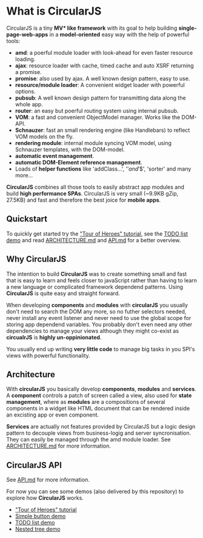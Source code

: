 # What is CircularJS

CircularJS is a tiny **MV\* like framework** with its goal to help building **single-page-web-apps** in a **model-oriented** easy way with the help of powerful tools:
 - **amd**: a poerful module loader with look-ahead for even faster resource loading.
 - **ajax**: resource loader with cache, timed cache and auto XSRF returning a promise.
 - **promise**: also used by ajax. A well known design pattern, easy to use.
 - **resource/module loader**: A convenient widget loader with powerful options.
 - **pubsub**: A well known design pattern for transmitting data along the whole app.
 - **router**: an easy but poerful routing system using internal pubsub.
 - **VOM**: a fast and convenient ObjectModel manager. Works like the DOM-API.
 - **Schnauzer**: fast an small rendering engine (like Handlebars) to reflect VOM models on the fly.
 - **rendering module**: internal module syncing VOM model, using Schnauzer templates, with the DOM-model.
 - **automatic event management**.
 - **automatic DOM-Element reference management**.
 - Loads of **helper functions** like 'addClass...', '$' and '$$', 'sorter' and many more...

**CircularJS** combines all those tools to easily abstract app modules and build **high performance SPAs**. CircularJS is very small (~9.9KB gZip, 27.5KB) and fast and therefore the best joice for **mobile apps**.

## Quickstart

To quickly get started try the ["Tour of Heroes" tutorial](heroes), see the [TODO list demo](http://dematte.at/circularjs/todo/) and read [ARCHITECTURE.md](ARCHITECTURE.md) and [API.md](API.md) for a better overview.

## Why CircularJS

The intention to build **CircularJS** was to create something small and fast that is easy to learn and feels closer to javaScript rather than having to learn a new language or complicated framework dependend patterns.
Using **CircularJS** is quite easy and straight forward.

When developing **components** and **modules** with **circularJS** you usually don't need to search the DOM any more, so no futher selectors needed, never install any event listener and never need to use the global scope for storing app dependend variables. You probably don't even need any other dependencies to manage your views although they might co-exist as **circualrJS** is **highly un-oppinionated**.

You usually end up writing **very little code** to manage big tasks in you SPI's views with powerful functionality.

## Architecture

With **circularJS** you basically develop **components**, **modules** and **services**.
A **component** controls a patch of screen called a view, also used for **state management**, where as **modules** are a compositions of several components in a widget like HTML document that can be rendered inside an excisting app or even component.

**Services** are actually not features provided by CircularJS but a logic design pattern to decouple views from business-logig and server syncronisation. They can easily be managed through the amd module loader.
See [ARCHITECTURE.md](ARCHITECTURE.md) for more information.

## CircularJS API

See [API.md](API.md) for more information.


For now you can see some demos (also delivered by this repository) to explore how **CircularJS** works.

* ["Tour of Heroes" tutorial](http://dematte.at/circularjs/heroes)
* [Simple button demo](http://dematte.at/circularjs/)
* [TODO list demo](http://dematte.at/circularjs/todo/)
* [Nested tree demo](http://dematte.at/circularjs/tree/)

